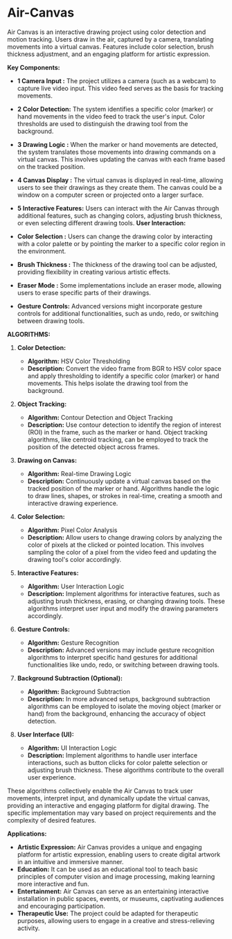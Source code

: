 # Air-Canvas
Air Canvas is an interactive drawing project using color detection and motion tracking. Users draw in the air, captured by a camera, translating movements into a virtual canvas. Features include color selection, brush thickness adjustment, and an engaging platform for artistic expression.

**Key Components:**

- **1 Camera Input   :**   The project utilizes a camera (such as a webcam) to capture live video input. This video feed serves as the basis for tracking movements.
- **2 Color Detection:** The system identifies a specific color (marker) or hand movements in the video feed to track the user's input. Color thresholds are used to distinguish  the                         drawing tool from the background.
- **3 Drawing Logic  :** When the marker or hand movements are detected, the system translates those movements into drawing commands on a virtual canvas. This involves updating the                         canvas with each frame based on the tracked position.
- **4 Canvas Display :** The virtual canvas is displayed in real-time, allowing users to see their drawings as they create them. The canvas could be a window on a computer screen or                        projected onto a larger surface.
- **5 Interactive Features:** Users can interact with the Air Canvas through additional features, such as changing colors, adjusting brush thickness, or even selecting different                                 drawing tools.
**User Interaction:**

- **Color Selection :** Users can change the drawing color by interacting with a color palette or by pointing the marker to a specific color region in the environment.
- **Brush Thickness :** The thickness of the drawing tool can be adjusted, providing flexibility in creating various artistic effects.
- **Eraser Mode     :** Some implementations include an eraser mode, allowing users to erase specific parts of their drawings.
- **Gesture Controls:** Advanced versions might incorporate gesture controls for additional functionalities, such as undo, redo, or switching between drawing tools.

**ALGORITHMS:**

1. **Color Detection:**
   - **Algorithm:** HSV Color Thresholding
   - **Description:** Convert the video frame from BGR to HSV color space and apply thresholding to identify a specific color (marker) or hand movements. This helps isolate the drawing tool from the background.

2. **Object Tracking:**
   - **Algorithm:** Contour Detection and Object Tracking
   - **Description:** Use contour detection to identify the region of interest (ROI) in the frame, such as the marker or hand. Object tracking algorithms, like centroid tracking, can be employed to track the position of the detected object across frames.

3. **Drawing on Canvas:**
   - **Algorithm:** Real-time Drawing Logic
   - **Description:** Continuously update a virtual canvas based on the tracked position of the marker or hand. Algorithms handle the logic to draw lines, shapes, or strokes in real-time, creating a smooth and interactive drawing experience.

4. **Color Selection:**
   - **Algorithm:** Pixel Color Analysis
   - **Description:** Allow users to change drawing colors by analyzing the color of pixels at the clicked or pointed location. This involves sampling the color of a pixel from the video feed and updating the drawing tool's color accordingly.

5. **Interactive Features:**
   - **Algorithm:** User Interaction Logic
   - **Description:** Implement algorithms for interactive features, such as adjusting brush thickness, erasing, or changing drawing tools. These algorithms interpret user input and modify the drawing parameters accordingly.

6. **Gesture Controls:**
   - **Algorithm:** Gesture Recognition
   - **Description:** Advanced versions may include gesture recognition algorithms to interpret specific hand gestures for additional functionalities like undo, redo, or switching between drawing tools.

7. **Background Subtraction (Optional):**
   - **Algorithm:** Background Subtraction
   - **Description:** In more advanced setups, background subtraction algorithms can be employed to isolate the moving object (marker or hand) from the background, enhancing the accuracy of object detection.

8. **User Interface (UI):**
   - **Algorithm:** UI Interaction Logic
   - **Description:** Implement algorithms to handle user interface interactions, such as button clicks for color palette selection or adjusting brush thickness. These algorithms contribute to the overall user experience.

These algorithms collectively enable the Air Canvas to track user movements, interpret input, and dynamically update the virtual canvas, providing an interactive and engaging platform for digital drawing. The specific implementation may vary based on project requirements and the complexity of desired features.

**Applications:**

- **Artistic Expression:** Air Canvas provides a unique and engaging platform for artistic expression, enabling users to create digital artwork in an intuitive and immersive manner.
- **Education:** It can be used as an educational tool to teach basic principles of computer vision and image processing, making learning more interactive and fun.
- **Entertainment:** Air Canvas can serve as an entertaining interactive installation in public spaces, events, or museums, captivating audiences and encouraging participation.
- **Therapeutic Use:** The project could be adapted for therapeutic purposes, allowing users to engage in a creative and stress-relieving activity.
